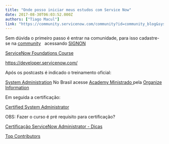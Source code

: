```yaml
---
title: "Onde posso iniciar meus estudos com Service Now"
date: 2017-08-30T06:03:52.000Z
authors: ["Tiago Macul"]
link: "https://community.servicenow.com/community?id=community_blog&sys_id=7c9ceae1dbd0dbc01dcaf3231f9619d9"
---
```

<p>Sem dúvida o primeiro passo é entrar na comunidade, para isso cadastre-se na <a _jive_internal="true" href="/" title="https://community.servicenow.com/">community</a>   acessando <a href="https://signon.service-now.com/ssoregister.do" title="https://signon.service-now.com/ssoregister.do">SIGNON</a></p><p></p><p></p><p><a title="ServiceNow Foundations Course" __default_attr="7236" __jive_macro_name="document" class="jive_macro jive_macro_document" data-orig-content="ServiceNow Foundations Course" data-renderedposition="73_8_224_16" href="/community?id=community_article&sys_id=a2dc2a65dbd0dbc01dcaf3231f96197e">ServiceNow Foundations Course</a></p><p></p><p><a href="https://developer.servicenow.com/" title="https://developer.servicenow.com/">https://developer.servicenow.com/</a></p><p></p><p></p><p>Após os postcasts é indicado o treinamento oficial:</p><p></p><p><a href="https://www.servicenow.com/services/training-and-certification/system-administration.html" title="https://www.servicenow.com/services/training-and-certification/system-administration.html">System Administration</a> No Brasil acesse <a href="https://organizeprod.service-now.com/training" title="https://organizeprod.service-now.com/training">Academy Ministrado </a>pela <a href="http://www.organizeinformation.com.br/" title="http://www.organizeinformation.com.br/">Organize Information</a></p><p>Em seguida a certificação:</p><p></p><p><a href="https://www.servicenow.com/services/training-and-certification/certified-system.html" title="https://www.servicenow.com/services/training-and-certification/certified-system.html">Certified System Administrator</a></p><p></p><p>OBS: Fazer o curso é pré requisito para certificação?</p><p><a title="Certificação ServiceNow Administrator - Dicas" __default_attr="164566" __jive_macro_name="thread" class="jive_macro_thread jive_macro" data-orig-content="Certificação ServiceNow Administrator - Dicas" data-renderedposition="346_8_305_16" href="/community?id=community_question&sys_id=59544369dbd8dbc01dcaf3231f961925">Certificação ServiceNow Administrator - Dicas</a> </p><p></p><p></p><p></p><p><a title="Top Contributors" __default_attr="2061" __jive_macro_name="community" class="jive_macro_community jive_macro" data-orig-content="Top Contributors" data-renderedposition="430_8_122_16" href="undefined2061">Top Contributors</a> </p>